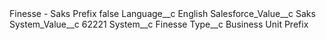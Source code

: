 <?xml version="1.0" encoding="UTF-8"?>
<CustomMetadata xmlns="http://soap.sforce.com/2006/04/metadata" xmlns:xsi="http://www.w3.org/2001/XMLSchema-instance" xmlns:xsd="http://www.w3.org/2001/XMLSchema">
    <label>Finesse - Saks Prefix</label>
    <protected>false</protected>
    <values>
        <field>Language__c</field>
        <value xsi:type="xsd:string">English</value>
    </values>
    <values>
        <field>Salesforce_Value__c</field>
        <value xsi:type="xsd:string">Saks</value>
    </values>
    <values>
        <field>System_Value__c</field>
        <value xsi:type="xsd:string">62221</value>
    </values>
    <values>
        <field>System__c</field>
        <value xsi:type="xsd:string">Finesse</value>
    </values>
    <values>
        <field>Type__c</field>
        <value xsi:type="xsd:string">Business Unit Prefix</value>
    </values>
</CustomMetadata>
